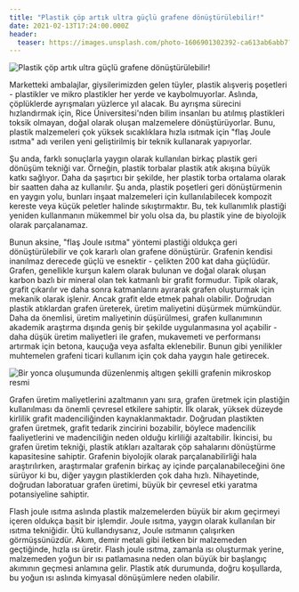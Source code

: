 ```yaml
---
title: "Plastik çöp artık ultra güçlü grafene dönüştürülebilir!"
date: 2021-02-13T17:24:00.000Z
header:
  teaser: https://images.unsplash.com/photo-1606901302392-ca613ab6abb7?ixid=MXwxMjA3fDB8MHxwaG90by1wYWdlfHx8fGVufDB8fHw%3D&ixlib=rb-1.2.1&auto=format&fit=crop&w=1350&q=80
---
```

![Plastik çöp artık ultra güçlü grafene dönüştürülebilir!](https://images.unsplash.com/photo-1606901302392-ca613ab6abb7?ixid=MXwxMjA3fDB8MHxwaG90by1wYWdlfHx8fGVufDB8fHw%3D&ixlib=rb-1.2.1&auto=format&fit=crop&w=1350&q=80)

Marketteki ambalajlar, giysilerimizden gelen tüyler, plastik alışveriş poşetleri - plastikler ve mikro plastikler her yerde ve kaybolmuyorlar. Aslında, çöplüklerde ayrışmaları yüzlerce yıl alacak. Bu ayrışma sürecini hızlandırmak için, Rice Üniversitesi'nden bilim insanları bu atılmış plastikleri toksik olmayan, doğal olarak oluşan malzemelere dönüştürüyorlar. Bunu, plastik malzemeleri çok yüksek sıcaklıklara hızla ısıtmak için "flaş Joule ısıtma" adı verilen yeni geliştirilmiş bir teknik kullanarak yapıyorlar.

Şu anda, farklı sonuçlarla yaygın olarak kullanılan birkaç plastik geri dönüşüm tekniği var. Örneğin, plastik torbalar plastik atık akışına büyük katkı sağlıyor. Daha da şaşırtıcı bir şekilde, her plastik torba ortalama olarak bir saatten daha az kullanılır. Şu anda, plastik poşetleri geri dönüştürmenin en yaygın yolu, bunları inşaat malzemeleri için kullanılabilecek kompozit kereste veya küçük peletler halinde sıkıştırmaktır. Bu, tek kullanımlık plastiği yeniden kullanmanın mükemmel bir yolu olsa da, bu plastik yine de biyolojik olarak parçalanamaz.

Bunun aksine, "flaş Joule ısıtma" yöntemi plastiği oldukça geri dönüştürülebilir ve çok kararlı olan grafene dönüştürür. Grafenin kendisi inanılmaz derecede güçlü ve esnektir - çelikten 200 kat daha güçlüdür. Grafen, genellikle kurşun kalem olarak bulunan ve doğal olarak oluşan karbon bazlı bir mineral olan tek katmanlı bir grafit formudur. Tipik olarak, grafit çıkarılır ve daha sonra katmanlarını ayırarak grafen oluşturmak için mekanik olarak işlenir. Ancak grafit elde etmek pahalı olabilir. Doğrudan plastik atıklardan grafen üreterek, üretim maliyetini düşürmek mümkündür. Daha da önemlisi, üretim maliyetinin düşürülmesi, grafen kullanımının akademik araştırma dışında geniş bir şekilde uygulanmasına yol açabilir - daha düşük üretim maliyetleri ile grafen, mukavemeti ve performansı artırmak için betona, kauçuğa veya asfalta eklenebilir. Bunun gibi yenilikler muhtemelen grafeni ticari kullanım için çok daha yaygın hale getirecek.

![Bir yonca oluşumunda düzenlenmiş altıgen şekilli grafenin mikroskop resmi](https://images.takeshape.io/fd194db7-7b25-4b5a-8cc7-da7f31fab475/dev/d148c0d6-6171-40ea-a38c-c3275bacaf5f/14660583146_38d9d6ea67_o.png?auto=compress%2Cformat)

Grafen üretim maliyetlerini azaltmanın yanı sıra, grafen üretmek için plastiğin kullanılması da önemli çevresel etkilere sahiptir. İlk olarak, yüksek düzeyde kirlilik grafit madenciliğinden kaynaklanmaktadır. Doğrudan plastikten grafen üretmek, grafit tedarik zincirini bozabilir, böylece madencilik faaliyetlerini ve madenciliğin neden olduğu kirliliği azaltabilir. İkincisi, bu grafen üretim tekniği, plastik atıkları azaltarak çöp sahalarını dönüştürme kapasitesine sahiptir. Grafenin biyolojik olarak parçalanabilirliği hala araştırılırken, araştırmalar grafenin birkaç ay içinde parçalanabileceğini öne sürüyor ki bu, diğer yaygın plastiklerden çok daha hızlı. Nihayetinde, doğrudan laboratuar grafen üretimi, büyük bir çevresel etki yaratma potansiyeline sahiptir.

Flash joule ısıtma aslında plastik malzemelerden büyük bir akım geçirmeyi içeren oldukça basit bir işlemdir. Joule ısıtma, yaygın olarak kullanılan bir ısıtma tekniğidir. Ütü kullandıysanız, Joule ısıtmanın çalışırken görmüşsünüzdür. Akım, demir metali gibi iletken bir malzemeden geçtiğinde, hızla ısı üretir. Flash joule ısıtma, zamanla ısı oluşturmak yerine, malzemeden yoğun bir ısı patlamasına neden olan büyük bir başlangıç akımının geçmesi anlamına gelir. Plastik atık durumunda, doğru koşullarda, bu yoğun ısı aslında kimyasal dönüşümlere neden olabilir.

